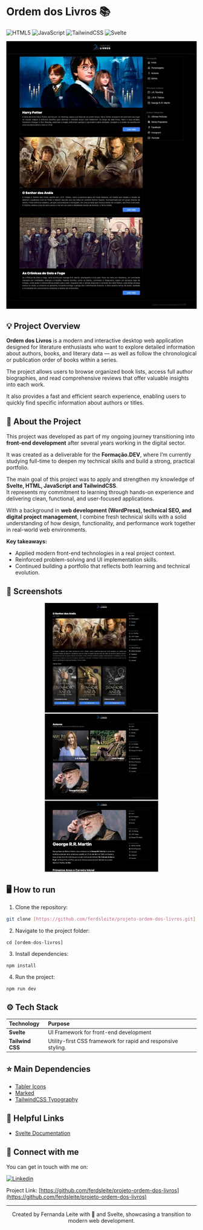 # Ordem dos Livros 📚

![HTML5](https://img.shields.io/badge/HTML5-E34F26?style=for-the-badge&logo=html5&logoColor=white)
![JavaScript](https://img.shields.io/badge/JavaScript-323330?style=for-the-badge&logo=javascript&logoColor=F7DF1)
![TailwindCSS](https://img.shields.io/badge/Tailwind_CSS-38B2AC?style=for-the-badge&logo=tailwind-css&logoColor=white)
![Svelte](https://img.shields.io/badge/Svelte-4A4A55?style=for-the-badge&logo=svelte&logoColor=FF3E00)

<p align="center">
<img src="assets/ordem-livros-home.jpg" alt="screenshot home" width="700px"></img>
</p>

## 💡 Project Overview
**Ordem dos Livros** is a modern and interactive desktop web application designed for literature enthusiasts who want to explore detailed information about authors, books, and literary data — as well as follow the chronological or publication order of books within a series.

The project allows users to browse organized book lists, access full author biographies, and read comprehensive reviews that offer valuable insights into each work. 

It also provides a fast and efficient search experience, enabling users to quickly find specific information about authors or titles.

## 🤔 About the Project

This project was developed as part of my ongoing journey transitioning into **front-end development** after several years working in the digital sector.  

It was created as a deliverable for the **Formação.DEV**, where I’m currently studying full-time to deepen my technical skills and build a strong, practical portfolio.

The main goal of this project was to apply and strengthen my knowledge of **Svelte, HTML, JavaScript and TailwindCSS**.  
It represents my commitment to learning through hands-on experience and delivering clean, functional, and user-focused applications.

With a background in **web development (WordPress), technical SEO, and digital project management**, I combine fresh technical skills with a solid understanding of how design, functionality, and performance work together in real-world web environments.

**Key takeaways:**  
- Applied modern front-end technologies in a real project context.  
- Reinforced problem-solving and UI implementation skills.  
- Continued building a portfolio that reflects both learning and technical evolution.

## 📸 Screenshots
<p align="center">
<img src="assets/ordem-livros-livros.jpg" alt="screenshot pagina livros" width="300px"></img>
<img src="assets/ordem-livros-autores.jpg" alt="screenshot pagina autores" width="300px"></img>
<img src="assets/ordem-livros-single-autor.jpeg" alt="screenshot pagina autor" width="300px"></img>
</p>

## 🖥️ How to run

1. Clone the repository:  
```bash
git clone [https://github.com/ferdsleite/projeto-ordem-dos-livros.git]
```

2. Navigate to the project folder:
```
cd [ordem-dos-livros]
```

3. Install dependencies:
```
npm install
```

4. Run the project:
```
npm run dev
```

## ⚙️ Tech Stack

| Technology | Purpose | 
| :--- | :--- | 
| **Svelte** | UI Framework for front-end development | 
| **Tailwind CSS** | Utility-first CSS framework for rapid and responsive styling. | 

## ⭐ Main Dependencies
- [Tabler Icons](https://svelte.dev/docs/kit/introduction)
- [Marked](https://www.npmjs.com/package/marked-react)
- [TailwindCSS Typography](https://github.com/tailwindlabs/tailwindcss-typography)

## 💎 Helpful Links
- [Svelte Documentation](https://svelte.dev/docs/kit/introduction)

## 🤗 Connect with me
You can get in touch with me on:

[![Linkedin](https://img.shields.io/badge/LinkedIn-0077B5?style=for-the-badge&logo=linkedin&logoColor=white)](https://www.linkedin.com/in/fernandaleitedepaula)

Project Link: [https://github.com/ferdsleite/projeto-ordem-dos-livros](https://github.com/ferdsleite/projeto-ordem-dos-livros)


-------
<p align="center">Created by Fernanda Leite with 🩶 and Svelte, showcasing a transition to modern web development.</p>
